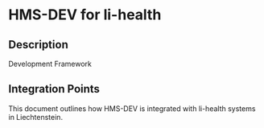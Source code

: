 # HMS-DEV for li-health

## Description

Development Framework

## Integration Points

This document outlines how HMS-DEV is integrated with li-health systems in Liechtenstein.
